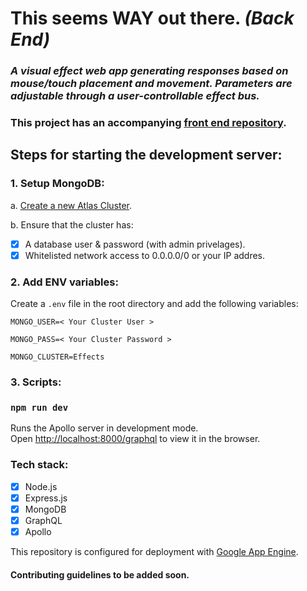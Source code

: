 # This seems WAY out there. *(Back End)*

### *A visual effect web app generating responses based on mouse/touch placement and movement. Parameters are adjustable through a user-controllable effect bus.*

### This project has an accompanying [front end repository](https://github.com/matt-eric/this-seems-WAY-out-there-react-side).

## Steps for starting the development server:

### 1. Setup MongoDB:

a. [Create a new Atlas Cluster](https://docs.atlas.mongodb.com/tutorial/create-new-cluster/).

b. Ensure that the cluster has:

- [x] A database user & password (with admin privelages).
- [x] Whitelisted network access to 0.0.0.0/0 or your IP addres.

### 2. Add ENV variables:

Create a `.env` file in the root directory and add the following variables:

`MONGO_USER=< Your Cluster User >`

`MONGO_PASS=< Your Cluster Password >`

`MONGO_CLUSTER=Effects`

### 3. Scripts:

### `npm run dev`

Runs the Apollo server in development mode.\
Open [http://localhost:8000/graphql](http://localhost:8000/graphql) to view it in the browser.

### Tech stack:

- [x] Node.js
- [x] Express.js
- [x] MongoDB
- [x] GraphQL
- [x] Apollo

This repository is configured for deployment with [Google App Engine](https://cloud.google.com/appengine).

#### Contributing guidelines to be added soon.
